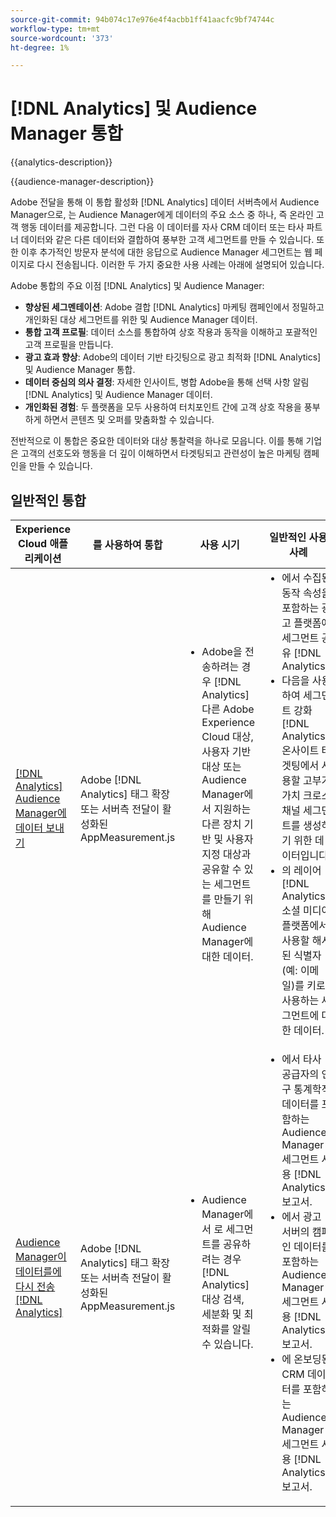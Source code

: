```yaml
---
source-git-commit: 94b074c17e976e4f4acbb1ff41aacfc9bf74744c
workflow-type: tm+mt
source-wordcount: '373'
ht-degree: 1%

---
```



# [!DNL Analytics] 및 Audience Manager 통합

{{analytics-description}}

{{audience-manager-description}}

Adobe 전달을 통해 이 통합 활성화 [!DNL Analytics] 데이터 서버측에서 Audience Manager으로, 는 Audience Manager에게 데이터의 주요 소스 중 하나, 즉 온라인 고객 행동 데이터를 제공합니다. 그런 다음 이 데이터를 자사 CRM 데이터 또는 타사 파트너 데이터와 같은 다른 데이터와 결합하여 풍부한 고객 세그먼트를 만들 수 있습니다. 또한 이후 추가적인 방문자 분석에 대한 응답으로 Audience Manager 세그먼트는 웹 페이지로 다시 전송됩니다. 이러한 두 가지 중요한 사용 사례는 아래에 설명되어 있습니다.

Adobe 통합의 주요 이점 [!DNL Analytics] 및 Audience Manager:

+ **향상된 세그멘테이션**: Adobe 결합 [!DNL Analytics] 마케팅 캠페인에서 정밀하고 개인화된 대상 세그먼트를 위한 및 Audience Manager 데이터.
+ **통합 고객 프로필**: 데이터 소스를 통합하여 상호 작용과 동작을 이해하고 포괄적인 고객 프로필을 만듭니다.
+ **광고 효과 향상**: Adobe의 데이터 기반 타깃팅으로 광고 최적화 [!DNL Analytics] 및 Audience Manager 통합.
+ **데이터 중심의 의사 결정**: 자세한 인사이트, 병합 Adobe을 통해 선택 사항 알림 [!DNL Analytics] 및 Audience Manager 데이터.
+ **개인화된 경험**: 두 플랫폼을 모두 사용하여 터치포인트 간에 고객 상호 작용을 풍부하게 하면서 콘텐츠 및 오퍼를 맞춤화할 수 있습니다.

전반적으로 이 통합은 중요한 데이터와 대상 통찰력을 하나로 모읍니다. 이를 통해 기업은 고객의 선호도와 행동을 더 깊이 이해하면서 타겟팅되고 관련성이 높은 마케팅 캠페인을 만들 수 있습니다.

## 일반적인 통합

<table>
    <thead>
        <tr>
            <th>Experience Cloud 애플리케이션</th>
            <th>를 사용하여 통합</th>
            <th>사용 시기</th>
            <th>일반적인 사용 사례</th>
        </tr>
    </thead>
    <tbody>
        <tr>
            <td>
                <a href="/docs/analytics-learn/tutorials/integrations/audience-manager/enable-server-side-forwarding-in-adobe-launch.html" target="_blank" rel="noreferrer">[!DNL Analytics] Audience Manager에 데이터 보내기</a>
            </td>
            <td>Adobe [!DNL Analytics] 태그 확장 또는 서버측 전달이 활성화된 AppMeasurement.js</td>
            <td>
                <ul style="margin-top: 0;">
                    <li>Adobe을 전송하려는 경우 [!DNL Analytics] 다른 Adobe Experience Cloud 대상, 사용자 기반 대상 또는 Audience Manager에서 지원하는 다른 장치 기반 및 사용자 지정 대상과 공유할 수 있는 세그먼트를 만들기 위해 Audience Manager에 대한 데이터.</li>
                </ul>
            </td>
            <td>
                <ul style="margin-top: 0;">
                    <li>에서 수집된 동작 속성을 포함하는 광고 플랫폼에 세그먼트 공유 [!DNL Analytics].</li>
                    <li>다음을 사용하여 세그먼트 강화 [!DNL Analytics] 온사이트 타겟팅에서 사용할 고부가가치 크로스 채널 세그먼트를 생성하기 위한 데이터입니다.</li>
                    <li>의 레이어 [!DNL Analytics] 소셜 미디어 플랫폼에서 사용할 해시된 식별자(예: 이메일)를 키로 사용하는 세그먼트에 대한 데이터.</li>
                </ul>
            </td>
        </tr>        
        <tr>
            <td>
                <a href="https://experienceleague.adobe.com/docs/analytics/integration/audience-analytics/mc-audiences-aam.html" target="_blank" rel="noreferrer">Audience Manager이 데이터를에 다시 전송 [!DNL Analytics]</a>
            </td>
            <td>Adobe [!DNL Analytics] 태그 확장 또는 서버측 전달이 활성화된 AppMeasurement.js</td>
            <td>
                <ul style="margin-top: 0;">
                    <li>Audience Manager에서 로 세그먼트를 공유하려는 경우 [!DNL Analytics] 대상 검색, 세분화 및 최적화를 알릴 수 있습니다.</li>
                </ul>
            </td>
            <td>
                <ul style="margin-top: 0;">
                    <li>에서 타사 공급자의 인구 통계학적 데이터를 포함하는 Audience Manager 세그먼트 사용 [!DNL Analytics] 보고서.</li>
                    <li>에서 광고 서버의 캠페인 데이터를 포함하는 Audience Manager 세그먼트 사용 [!DNL Analytics] 보고서.</li>
                    <li>에 온보딩된 CRM 데이터를 포함하는 Audience Manager 세그먼트 사용 [!DNL Analytics] 보고서.</li>
                </ul>
            </td>
        </tr>
    </tbody>
</table>

